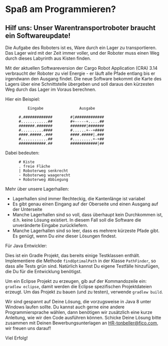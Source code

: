 # Spaß am Programmieren?

## Hilf uns: Unser Warentransportroboter braucht ein Softwareupdate!

Die Aufgabe des Roboters ist es, Ware durch ein Lager zu transportieren. Das Lager wird mit der Zeit immer voller, und der Roboter muss einen Weg durch dieses Labyrinth aus Kisten finden.

Mit der aktuellen Softwareversion der Cargo Robot Application (CRA) 3.14 verbraucht der Roboter zu viel Energie - er läuft alle Pfade entlang bis er irgendwann den Ausgang findet. Die neue Software bekommt die Karte des Lagers über eine Schnittstelle übergeben und soll daraus den kürzesten Weg durch das Lager im Voraus berechnen.

Hier ein Beispiel:

              Eingabe                Ausgabe
          
          #.#############        #|#############
          #............##        #+-----+.....##
          #######.#######        #######|#######
          #..........####        #......+--+####
          ####.#####..###        ####.#####|.###
          #............##        #.........+-+##
          ############.##        ############|##

Dabei bedeuten:

          # Kiste
          . freie Fläche
          | Roboterweg senkrecht
          - Roboterweg waagerecht
          + Roboterweg Abbiegung

Mehr über unsere Lagerhallen:

- Lagerhallen sind immer Rechteckig, die Kantenlänge ist variabel
- Es gibt genau einen Eingang auf der Oberseite und einen Ausgang auf der Unterseite
- Manche Lagerhallen sind so voll, dass überhaupt kein Durchkommen ist, d.h. keine Lösung existiert. In diesem Fall soll die Software die unveränderte Eingabe zurückliefern.
- Manche Lagerhallen sind so leer, dass es mehrere kürzeste Pfade gibt. Es genügt, wenn Du *eine* dieser Lösungen findest.

Für Java Entwickler:

Dies ist ein Gradle Projekt, das bereits einige Testklassen enthält. Implementiere die Methode `findOptimalPath` in der Klasse `PathFinder`, so dass alle Tests grün sind. Natürlich kannst Du eigene Testfälle hinzufügen, die Du für die Entwicklung benötigst.

Um ein Eclipse Projekt zu erzeugen, gib auf der Kommandozeile ein: `gradlew eclipse`, damit werden die Eclipse spezifischen Projektdateien erzeugt. Um das Projekt zu bauen (und zu testen), verwende `gradlew build`. 

Wir sind gespannt auf Deine Lösung, die vorzugsweise in Java 8 unter Windows laufen sollte. Du kannst auch gerne eine andere Programmiersprache wählen, dann benötigen wir zusätzlich eine kurze Anleitung, wie wir den Code ausführen können. Schicke Deine Lösung bitte zusammen mit Deinen Bewerbungsunterlagen an [HR-tonbeller@fico.com](HR-tonbeller@fico.com), wir freuen uns darauf!

Viel Erfolg!

